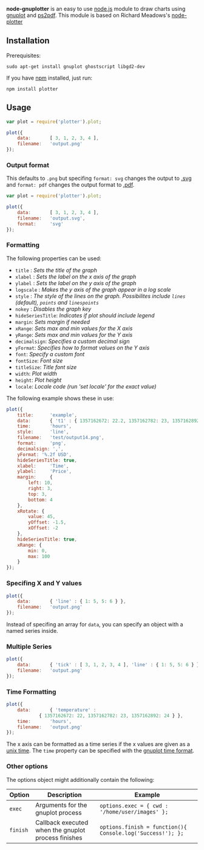 **node-gnuplotter** is an easy to use [node.js](http://nodejs.org/) module to draw charts using [gnuplot](http://www.gnuplot.info/) and [ps2pdf](http://pages.cs.wisc.edu/~ghost/doc/AFPL/6.50/Ps2pdf.htm). This module is based on Richard Meadows's [node-plotter](https://github.com/richardeoin/nodejs-plotter)

## Installation ##

Prerequisites:

```
sudo apt-get install gnuplot ghostscript libgd2-dev
```

If you have [npm](https://npmjs.org/) installed, just run:

```
npm install plotter
```

## Usage ##

```javascript
var plot = require('plotter').plot;

plot({
	data:		[ 3, 1, 2, 3, 4 ],
	filename:	'output.png'
});
```

### Output format ###

This defaults to `.png` but specifing `format: svg` changes the output
to [.svg](http://www.w3.org/Graphics/SVG/) and `format: pdf` changes
the output format to
[.pdf](http://en.wikipedia.org/wiki/Portable_Document_Format).

```javascript
var plot = require('plotter').plot;

plot({
	data:		[ 3, 1, 2, 3, 4 ],
	filename:	'output.svg',
	format:		'svg'
});
```

### Formatting ###

The following properties can be used:
- `title` : _Sets the title of the graph_
- `xlabel` : _Sets the label on the x axis of the graph_
- `ylabel` : _Sets the label on the y axis of the graph_
- `logscale` : _Makes the y axis of the graph appear in a log scale_
- `style` : _The style of the lines on the graph. Possibilites include
  `lines` (default), `points` and `linespoints`_
- `nokey` : _Disables the graph key_
- `hideSeriesTitle`: _Indicates if plot should include legend_
- `margin`: _Sets margin if needed_
- `xRange`: _Sets max and min values for the X axis_
- `yRange`: _Sets max and min values for the Y axis_
- `decimalsign`: _Specifies a custom decimal sign_
- `yFormat`: _Specifies how to format values on the Y axis_
- `font`: _Specify a custom font_
- `fontSize`: _Font size_
- `titleSize`: _Title font size_
- `width`: _Plot width_
- `height`: _Plot height_
- `locale`: _Locale code (run 'set locale' for the exact value)_

The following example shows these in use:

```javascript
plot({
	title:		'example',
	data:		{ 't1' : { 1357162672: 22.2, 1357162782: 23, 1357162892: 24 } },
	time:		'hours',
	style:		'line',
	filename:	'test/output14.png',
	format:		'png',
	decimalsign: ',',
	yFormat: '%.2f USD',
	hideSeriesTitle: true,
	xlabel:		'Time',
	ylabel:		'Price',
	margin: 	{
		left: 10,
		right: 3,
		top: 3,
		bottom: 4
	},
	xRotate: {
		value: 45,
		yOffset: -1.5,
		xOffset: -2
	},
	hideSeriesTitle: true,
	xRange: {
		min: 0,
		max: 100
	}
});
```

### Specifing X and Y values ###

```javascript
plot({
	data:		{ 'line' : { 1: 5, 5: 6 } },
	filename:	'output.png'
});
```

Instead of specifing an array for `data`, you can specify an object
with a named series inside.

### Multiple Series ###

```javascript
plot({
	data:		{ 'tick' : [ 3, 1, 2, 3, 4 ], 'line' : { 1: 5, 5: 6 } },
	filename:	'output.png'
});
```

### Time Formatting ###

```javascript
plot({
	data:		{ 'temperature' :
			{ 1357162672: 22, 1357162782: 23, 1357162892: 24 } },
	time:		'hours',
	filename:	'output.png'
});
```

The x axis can be formatted as a time series if the x values are given
as a [unix time](http://en.wikipedia.org/wiki/Unix_time). The `time`
property can be specified with the [gnuplot time format](http://gnuplot.sourceforge.net/docs_4.2/node274.html).

### Other options ###

The options object might additionally contain the following:

Option | Description | Example
-------|-------------|---------
`exec`   | Arguments for the gnuplot process | `options.exec = { cwd : '/home/user/images' };`
`finish` | Callback executed when the gnuplot process finishes | `options.finish = function(){ Console.log('Success!'); };`
